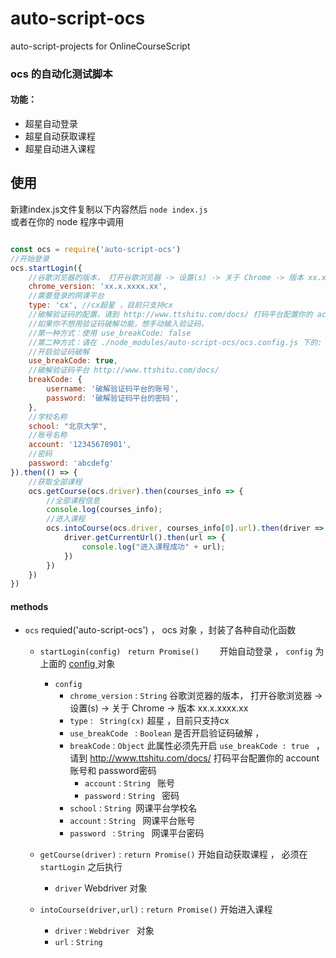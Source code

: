 # auto-script-ocs
auto-script-projects  for  OnlineCourseScript


### ocs 的自动化测试脚本
#### 功能：
- 超星自动登录
- 超星自动获取课程
- 超星自动进入课程

## 使用

新建index.js文件复制以下内容然后 `node index.js`    
或者在你的 node 程序中调用

```javascript

const ocs = require('auto-script-ocs')
//开始登录
ocs.startLogin({
	//谷歌浏览器的版本， 打开谷歌浏览器 -> 设置(s) -> 关于 Chrome -> 版本 xx.x.xxxx.xx
	chrome_version: 'xx.x.xxxx.xx',
	//需要登录的网课平台
	type: 'cx', //cx超星 ，目前只支持cx
	//破解验证码的配置，请到 http://www.ttshitu.com/docs/ 打码平台配置你的 account账号和 password密码
	//如果你不想用验证码破解功能，想手动输入验证码，
	//第一种方式：使用 use_breakCode: false
	//第二种方式：请在 ./node_modules/auto-script-ocs/ocs.config.js 下的:  平台类型.login.use_breakCode 设置为 false
	//开启验证码破解
	use_breakCode: true,
	//破解验证码平台 http://www.ttshitu.com/docs/
	breakCode: {
		username: '破解验证码平台的账号',
		password: '破解验证码平台的密码',
	},
	//学校名称
	school: "北京大学",
	//账号名称
	account: '12345678901',
	//密码
	password: 'abcdefg'
}).then(() => {
	//获取全部课程
	ocs.getCourse(ocs.driver).then(courses_info => {
		//全部课程信息
		console.log(courses_info);
		//进入课程
		ocs.intoCourse(ocs.driver, courses_info[0].url).then(driver => {
			driver.getCurrentUrl().then(url => {
				console.log("进入课程成功" + url);
			})
		})
	})
})


```


#### methods

- `ocs`   requied('auto-script-ocs') ， ocs 对象 ，封装了各种自动化函数

  - `startLogin(config) `  `return Promise()    `   开始自动登录 ，  `config` 为上面的 [config ](#config ) 对象

    - `config`
      - `chrome_version` :  `String`     谷歌浏览器的版本， 打开谷歌浏览器 -> 设置(s) -> 关于 Chrome -> 版本 xx.x.xxxx.xx
      - `type`  :  ` String(cx)`        超星 ，目前只支持cx
      - `use_breakCode `  : `Boolean`       是否开启验证码破解 ，
      - `breakCode` : `Object`       此属性必须先开启 `use_breakCode : true `     ，请到 http://www.ttshitu.com/docs/ 打码平台配置你的 account账号和 password密码
        - `account`   : `String ` 账号
        - `password`  : `String `  密码
      - `school` : `String `网课平台学校名
      - `account`  : `String ` 网课平台账号
      - `password ` : `String ` 网课平台密码

  - `getCourse(driver)` : `return Promise()`  开始自动获取课程 ， 必须在 `startLogin` 之后执行

    - `driver` Webdriver 对象 

  - `intoCourse(driver,url)` : `return Promise()`  开始进入课程

    - `driver` :  `Webdriver ` 对象 
    - `url` : `String`

    


